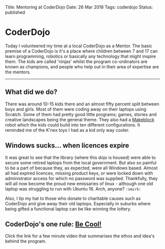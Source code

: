 Title: Mentoring at CoderDojo
Date: 26 Mar 2018
Tags: coderdojo
Status: published

# CoderDojo

Today I volunteered my time at a local CoderDojo as a Mentor. The basic premise of a CoderDojo is it's a place where children between 7 and 17 can learn programming, robotics or basically any technology that might inspire them. The kids are called 'ninjas' whilst the program co-ordinators are known as champions, and people who help out in their area of expertise are the mentors. 

--------

## What did we do?

There was around 10-15 kids there and an almost fifty percent split between boys and girls. Most of them were coding away on their laptops using Scratch. Some of them had pretty good little programs; games, stories and creative landscapes being the general theme. They also had a [Makeblock](http://learn.makeblock.com/en/ultimate2/) robot which the kids could build into ten different configurations. It reminded me of the K'nex toys I had as a kid only way cooler.

## Windows sucks... when licences expire

It was great to see that the library (where this dojo is housed) were able to secure some retired laptops from the local government. But also so painful to be a part of because they, as expected, were all Windows based. Almost all had expired licences, missing product keys, or were locked down with administrator access for which no password was supplied. Thankfully, they will all now become the proud new emissaries of linux - although one old laptop was struggling to run with Ubuntu 16. Arch, anyone? `:smirk:`

Also, I tip my hat to those who donate to charitable causes such as CoderDojo and give away their old laptops. Especially in suburbs where being gifted a functional laptop can be like winning the lottery.

## CoderDojo's one rule: [Be Cool!](https://www.youtube.com/watch?v=k5ciSFjEN1c)

Click the link for a few minute video that summarises the ethos and idea's behind the program.